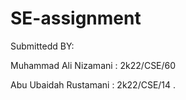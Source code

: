 # SE-assignment
Submittedd BY:

Muhammad Ali Nizamani : 2k22/CSE/60 

Abu Ubaidah Rustamani : 2k22/CSE/14 
.
